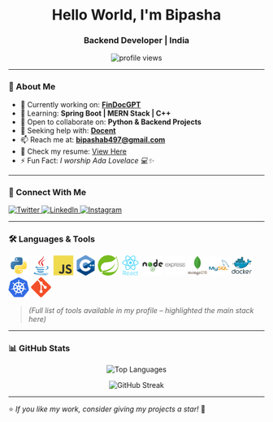 <h1 align="center"> Hello World, I'm Bipasha </h1>
<h3 align="center"> Backend Developer | India</h3>

<p align="center">
  <img src="https://komarev.com/ghpvc/?username=bipashabi&label=Profile%20Views&color=0e75b6&style=flat" alt="profile views" />
</p>

---

### 🌟 About Me  

- 🔭 Currently working on: [**FinDocGPT**](https://github.com/BipashaBi/FinDocGPT)  
- 🌱 Learning: **Spring Boot | MERN Stack | C++**  
- 👯 Open to collaborate on: **Python & Backend Projects**  
- 🤝 Seeking help with: [**Docent**](https://github.com/BipashaBi/Docent)  
- 📫 Reach me at: **bipashab497@gmail.com**  
- 📄 Check my resume: [View Here](https://drive.google.com/file/d/1QOcL5HaWbRYeVS9xB0N62eMhc_U7q4ME/view?usp=drive_link)  
- ⚡ Fun Fact: *I worship Ada Lovelace 💻✨*  

---

### 🔗 Connect With Me  

<p align="left">
  <a href="https://x.com/bipashab497" target="_blank">
    <img src="https://img.shields.io/badge/Twitter-%231DA1F2.svg?logo=twitter&logoColor=white" alt="Twitter"/>
  </a>
  <a href="https://www.linkedin.com/in/bipasha-biswas-1433162a6/" target="_blank">
    <img src="https://img.shields.io/badge/LinkedIn-%230077B5.svg?logo=linkedin&logoColor=white" alt="LinkedIn"/>
  </a>
  <a href="https://www.instagram.com/batativadi" target="_blank">
    <img src="https://img.shields.io/badge/Instagram-%23E4405F.svg?logo=instagram&logoColor=white" alt="Instagram"/>
  </a>
</p>

---

### 🛠️ Languages & Tools  

<p align="left">
  <!-- Just highlighting key ones (not overwhelming) -->
  <img src="https://raw.githubusercontent.com/devicons/devicon/master/icons/python/python-original.svg" width="40" height="40" alt="Python" />
  <img src="https://raw.githubusercontent.com/devicons/devicon/master/icons/java/java-original.svg" width="40" height="40" alt="Java" />
  <img src="https://raw.githubusercontent.com/devicons/devicon/master/icons/javascript/javascript-original.svg" width="40" height="40" alt="JavaScript" />
  <img src="https://raw.githubusercontent.com/devicons/devicon/master/icons/cplusplus/cplusplus-original.svg" width="40" height="40" alt="C++" />
  <img src="https://raw.githubusercontent.com/devicons/devicon/master/icons/spring/spring-original.svg" width="40" height="40" alt="Spring Boot" />
  <img src="https://raw.githubusercontent.com/devicons/devicon/master/icons/react/react-original-wordmark.svg" width="40" height="40" alt="React" />
  <img src="https://raw.githubusercontent.com/devicons/devicon/master/icons/nodejs/nodejs-original-wordmark.svg" width="40" height="40" alt="Node.js" />
  <img src="https://raw.githubusercontent.com/devicons/devicon/master/icons/express/express-original-wordmark.svg" width="40" height="40" alt="Express.js" />
  <img src="https://raw.githubusercontent.com/devicons/devicon/master/icons/mongodb/mongodb-original-wordmark.svg" width="40" height="40" alt="MongoDB" />
  <img src="https://raw.githubusercontent.com/devicons/devicon/master/icons/mysql/mysql-original-wordmark.svg" width="40" height="40" alt="MySQL" />
  <img src="https://raw.githubusercontent.com/devicons/devicon/master/icons/docker/docker-original-wordmark.svg" width="40" height="40" alt="Docker" />
  <img src="https://raw.githubusercontent.com/devicons/devicon/master/icons/kubernetes/kubernetes-plain.svg" width="40" height="40" alt="Kubernetes" />
  <img src="https://raw.githubusercontent.com/devicons/devicon/master/icons/git/git-original.svg" width="40" height="40" alt="Git" />
</p>

> *(Full list of tools available in my profile – highlighted the main stack here)*  

---

### 📊 GitHub Stats  

<p align="center">
  <img src="https://github-readme-stats.vercel.app/api/top-langs?username=bipashabi&show_icons=true&locale=en&layout=compact" alt="Top Languages" />
</p>

<p align="center">
  <img src="https://github-readme-streak-stats.herokuapp.com/?user=bipashabi" alt="GitHub Streak" />
</p>

---
⭐️ *If you like my work, consider giving my projects a star!* 🌟  
